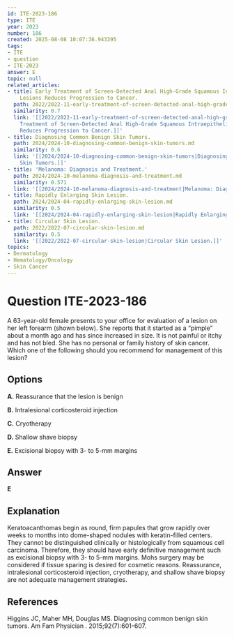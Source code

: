 ```yaml
---
id: ITE-2023-186
type: ITE
year: 2023
number: 186
created: 2025-08-08 10:07:36.943395
tags:
- ITE
- question
- ITE-2023
answer: E
topic: null
related_articles:
- title: Early Treatment of Screen-Detected Anal High-Grade Squamous Intraepithelial
    Lesions Reduces Progression to Cancer.
  path: 2022/2022-11-early-treatment-of-screen-detected-anal-high-grade-squamous.md
  similarity: 0.7
  link: '[[2022/2022-11-early-treatment-of-screen-detected-anal-high-grade-squamous|Early
    Treatment of Screen-Detected Anal High-Grade Squamous Intraepithelial Lesions
    Reduces Progression to Cancer.]]'
- title: Diagnosing Common Benign Skin Tumors.
  path: 2024/2024-10-diagnosing-common-benign-skin-tumors.md
  similarity: 0.6
  link: '[[2024/2024-10-diagnosing-common-benign-skin-tumors|Diagnosing Common Benign
    Skin Tumors.]]'
- title: 'Melanoma: Diagnosis and Treatment.'
  path: 2024/2024-10-melanoma-diagnosis-and-treatment.md
  similarity: 0.571
  link: '[[2024/2024-10-melanoma-diagnosis-and-treatment|Melanoma: Diagnosis and Treatment.]]'
- title: Rapidly Enlarging Skin Lesion.
  path: 2024/2024-04-rapidly-enlarging-skin-lesion.md
  similarity: 0.5
  link: '[[2024/2024-04-rapidly-enlarging-skin-lesion|Rapidly Enlarging Skin Lesion.]]'
- title: Circular Skin Lesion.
  path: 2022/2022-07-circular-skin-lesion.md
  similarity: 0.5
  link: '[[2022/2022-07-circular-skin-lesion|Circular Skin Lesion.]]'
topics:
- Dermatology
- Hematology/Oncology
- Skin Cancer
---
```


# Question ITE-2023-186

A 63-year-old female presents to your office for evaluation of a lesion on her left forearm (shown below). She reports that it started as a “pimple” about a month ago and has since increased in size. It is not painful or itchy and has not bled. She has no personal or family history of skin cancer. Which one of the following should you recommend for management of this lesion?

## Options

**A.** Reassurance that the lesion is benign

**B.** Intralesional corticosteroid injection

**C.** Cryotherapy

**D.** Shallow shave biopsy

**E.** Excisional biopsy with 3- to 5-mm margins

## Answer

**E**

## Explanation

Keratoacanthomas begin as round, firm papules that grow rapidly over weeks to months into dome-shaped nodules with keratin-filled centers. They cannot be distinguished clinically or histologically from squamous cell carcinoma. Therefore, they should have early definitive management such as excisional biopsy with 3- to 5-mm margins. Mohs surgery may be considered if tissue sparing is desired for cosmetic reasons. Reassurance, intralesional corticosteroid injection, cryotherapy, and shallow shave biopsy are not adequate management strategies.

## References

Higgins JC, Maher MH, Douglas MS. Diagnosing common benign skin tumors. Am Fam Physician . 2015;92(7):601-607.
